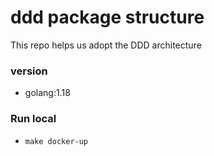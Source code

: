 # ddd package structure
This repo helps us adopt the DDD architecture

### version
- golang:1.18

### Run local
- `make docker-up`
